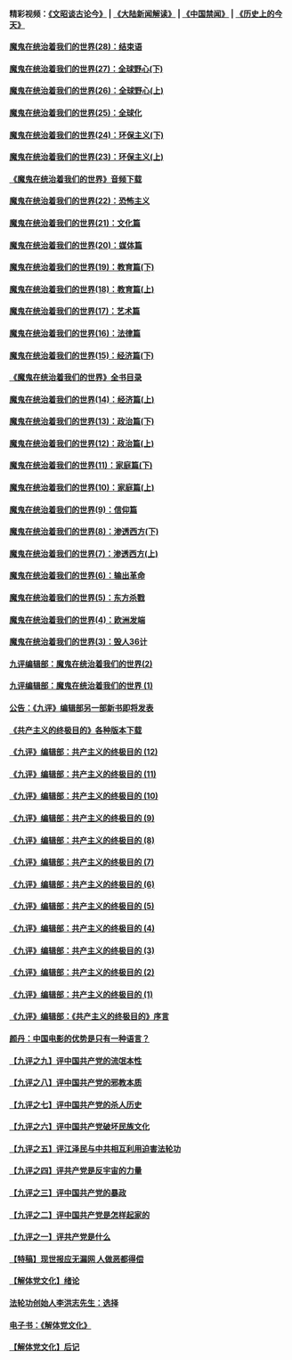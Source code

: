 #### 精彩视频：[《文昭谈古论今》](https://github.com/gfw-breaker/wenzhao/blob/master/README.md?t=01030931) | [《大陆新闻解读》](https://github.com/gfw-breaker/ntdtv-comedy/blob/master/README.md?t=01030931) | [《中国禁闻》](https://github.com/gfw-breaker/ntdtv-news/blob/master/README.md?t=01030931) | [《历史上的今天》](https://github.com/gfw-breaker/today-in-history/blob/master/README.md?t=01030931) 

#### [魔鬼在统治着我们的世界(28)：结束语](../pages/nsc422/n10936246.md?t=01030931) 

#### [魔鬼在统治着我们的世界(27)：全球野心(下)](../pages/nsc422/n10928319.md?t=01030931) 

#### [魔鬼在统治着我们的世界(26)：全球野心(上)](../pages/nsc422/n10900318.md?t=01030931) 

#### [魔鬼在统治着我们的世界(25)：全球化](../pages/nsc422/n10788205.md?t=01030931) 

#### [魔鬼在统治着我们的世界(24)：环保主义(下)](../pages/nsc422/n10695307.md?t=01030931) 

#### [魔鬼在统治着我们的世界(23)：环保主义(上)](../pages/nsc422/n10688613.md?t=01030931) 

#### [《魔鬼在统治着我们的世界》音频下载](../pages/nsc422/n10635553.md?t=01030931) 

#### [魔鬼在统治着我们的世界(22)：恐怖主义](../pages/nsc422/n10614727.md?t=01030931) 

#### [魔鬼在统治着我们的世界(21)：文化篇](../pages/nsc422/n10597706.md?t=01030931) 

#### [魔鬼在统治着我们的世界(20)：媒体篇](../pages/nsc422/n10586579.md?t=01030931) 

#### [魔鬼在统治着我们的世界(19)：教育篇(下)](../pages/nsc422/n10564808.md?t=01030931) 

#### [魔鬼在统治着我们的世界(18)：教育篇(上)](../pages/nsc422/n10526970.md?t=01030931) 

#### [魔鬼在统治着我们的世界(17)：艺术篇](../pages/nsc422/n10499093.md?t=01030931) 

#### [魔鬼在统治着我们的世界(16)：法律篇](../pages/nsc422/n10485969.md?t=01030931) 

#### [魔鬼在统治着我们的世界(15)：经济篇(下)](../pages/nsc422/n10469975.md?t=01030931) 

#### [《魔鬼在统治着我们的世界》全书目录](../pages/nsc422/n10464261.md?t=01030931) 

#### [魔鬼在统治着我们的世界(14)：经济篇(上)](../pages/nsc422/n10457370.md?t=01030931) 

#### [魔鬼在统治着我们的世界(13)：政治篇(下)](../pages/nsc422/n10448270.md?t=01030931) 

#### [魔鬼在统治着我们的世界(12)：政治篇(上)](../pages/nsc422/n10444576.md?t=01030931) 

#### [魔鬼在统治着我们的世界(11)：家庭篇(下)](../pages/nsc422/n10440961.md?t=01030931) 

#### [魔鬼在统治着我们的世界(10)：家庭篇(上)](../pages/nsc422/n10435448.md?t=01030931) 

#### [魔鬼在统治着我们的世界(9)：信仰篇](../pages/nsc422/n10432159.md?t=01030931) 

#### [魔鬼在统治着我们的世界(8)：渗透西方(下)](../pages/nsc422/n10429603.md?t=01030931) 

#### [魔鬼在统治着我们的世界(7)：渗透西方(上)](../pages/nsc422/n10426013.md?t=01030931) 

#### [魔鬼在统治着我们的世界(6)：输出革命](../pages/nsc422/n10421536.md?t=01030931) 

#### [魔鬼在统治着我们的世界(5)：东方杀戮](../pages/nsc422/n10417707.md?t=01030931) 

#### [魔鬼在统治着我们的世界(4)：欧洲发端](../pages/nsc422/n10414890.md?t=01030931) 

#### [魔鬼在统治着我们的世界(3)：毁人36计](../pages/nsc422/n10411583.md?t=01030931) 

#### [九评编辑部：魔鬼在统治着我们的世界(2)](../pages/nsc422/n10410036.md?t=01030931) 

#### [九评编辑部：魔鬼在统治着我们的世界 (1)](../pages/nsc422/n10406825.md?t=01030931) 

#### [公告：《九评》编辑部另一部新书即将发表](../pages/nsc422/n10405104.md?t=01030931) 

#### [《共产主义的终极目的》各种版本下载](../pages/nsc422/n10022138.md?t=01030931) 

#### [《九评》编辑部：共产主义的终极目的 (12)](../pages/nsc422/n9933272.md?t=01030931) 

#### [《九评》编辑部：共产主义的终极目的 (11)](../pages/nsc422/n9924973.md?t=01030931) 

#### [《九评》编辑部：共产主义的终极目的 (10)](../pages/nsc422/n9920883.md?t=01030931) 

#### [《九评》编辑部：共产主义的终极目的 (9)](../pages/nsc422/n9916363.md?t=01030931) 

#### [《九评》编辑部：共产主义的终极目的 (8)](../pages/nsc422/n9912488.md?t=01030931) 

#### [《九评》编辑部：共产主义的终极目的 (7)](../pages/nsc422/n9901176.md?t=01030931) 

#### [《九评》编辑部：共产主义的终极目的 (6)](../pages/nsc422/n9899359.md?t=01030931) 

#### [《九评》编辑部：共产主义的终极目的 (5)](../pages/nsc422/n9893174.md?t=01030931) 

#### [《九评》编辑部：共产主义的终极目的 (4)](../pages/nsc422/n9891246.md?t=01030931) 

#### [《九评》编辑部：共产主义的终极目的 (3)](../pages/nsc422/n9879879.md?t=01030931) 

#### [《九评》编辑部：共产主义的终极目的 (2)](../pages/nsc422/n9876205.md?t=01030931) 

#### [《九评》编辑部：共产主义的终极目的 (1)](../pages/nsc422/n9865857.md?t=01030931) 

#### [《九评》编辑部：《共产主义的终极目的》序言](../pages/nsc422/n9862666.md?t=01030931) 

#### [颜丹：中国电影的优势是只有一种语言？](../pages/nsc422/n9583062.md?t=01030931) 

#### [【九评之九】评中国共产党的流氓本性](../pages/nsc422/n737542.md?t=01030931) 

#### [【九评之八】评中国共产党的邪教本质](../pages/nsc422/n735942.md?t=01030931) 

#### [【九评之七】评中国共产党的杀人历史](../pages/nsc422/n733806.md?t=01030931) 

#### [【九评之六】评中国共产党破坏民族文化](../pages/nsc422/n731667.md?t=01030931) 

#### [【九评之五】评江泽民与中共相互利用迫害法轮功](../pages/nsc422/n730058.md?t=01030931) 

#### [【九评之四】评共产党是反宇宙的力量](../pages/nsc422/n727814.md?t=01030931) 

#### [【九评之三】评中国共产党的暴政](../pages/nsc422/n725597.md?t=01030931) 

#### [【九评之二】评中国共产党是怎样起家的](../pages/nsc422/n723946.md?t=01030931) 

#### [【九评之一】评共产党是什么](../pages/nsc422/n722529.md?t=01030931) 

#### [【特稿】现世报应无漏网 人做恶都得偿](../pages/nsc422/n4215167.md?t=01030931) 

#### [【解体党文化】绪论](../pages/nsc422/n1449356.md?t=01030931) 

#### [法轮功创始人李洪志先生：选择](../pages/nsc422/n3580738.md?t=01030931) 

#### [电子书：《解体党文化》](../pages/nsc422/n1573484.md?t=01030931) 

#### [【解体党文化】后记](../pages/nsc422/n1531999.md?t=01030931) 

